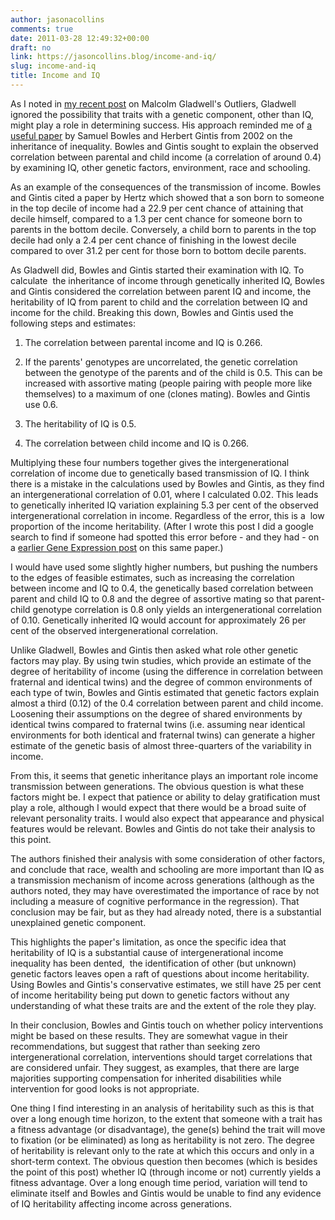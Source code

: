 ```yaml
---
author: jasonacollins
comments: true
date: 2011-03-28 12:49:32+00:00
draft: no
link: https://jasoncollins.blog/income-and-iq/
slug: income-and-iq
title: Income and IQ
---
```


As I noted in [my recent post](https://jasoncollins.blog/gladwells-outliers/) on Malcolm Gladwell's Outliers, Gladwell ignored the possibility that traits with a genetic component, other than IQ, might play a role in determining success. His approach reminded me of [a useful paper](https://doi.org/10.1257/089533002760278686) by Samuel Bowles and Herbert Gintis from 2002 on the inheritance of inequality. Bowles and Gintis sought to explain the observed correlation between parental and child income (a correlation of around 0.4) by examining IQ, other genetic factors, environment, race and schooling.

As an example of the consequences of the transmission of income. Bowles and Gintis cited a paper by Hertz which showed that a son born to someone in the top decile of income had a 22.9 per cent chance of attaining that decile himself, compared to a 1.3 per cent chance for someone born to parents in the bottom decile. Conversely, a child born to parents in the top decile had only a 2.4 per cent chance of finishing in the lowest decile compared to over 31.2 per cent for those born to bottom decile parents.

As Gladwell did, Bowles and Gintis started their examination with IQ. To calculate  the inheritance of income through genetically inherited IQ, Bowles and Gintis considered the correlation between parent IQ and income, the heritability of IQ from parent to child and the correlation between IQ and income for the child. Breaking this down, Bowles and Gintis used the following steps and estimates:

1. The correlation between parental income and IQ is 0.266.

2. If the parents' genotypes are uncorrelated, the genetic correlation between the genotype of the parents and of the child is 0.5. This can be increased with assortive mating (people pairing with people more like themselves) to a maximum of one (clones mating). Bowles and Gintis use 0.6.

3. The heritability of IQ is 0.5.

4. The correlation between child income and IQ is 0.266.

Multiplying these four numbers together gives the intergenerational correlation of income due to genetically based transmission of IQ. I think there is a mistake in the calculations used by Bowles and Gintis, as they find an intergenerational correlation of 0.01, where I calculated 0.02. This leads to genetically inherited IQ variation explaining 5.3 per cent of the observed intergenerational correlation in income. Regardless of the error, this is a  low proportion of the income heritability. (After I wrote this post I did a google search to find if someone had spotted this error before - and they had - on a [earlier Gene Expression post](http://www.gnxp.com/blog/2008/07/inheritance-of-inequality-big-insight.php) on this same paper.)

I would have used some slightly higher numbers, but pushing the numbers to the edges of feasible estimates, such as increasing the correlation between income and IQ to 0.4, the genetically based correlation between parent and child IQ to 0.8 and the degree of assortive mating so that parent-child genotype correlation is 0.8 only yields an intergenerational correlation of 0.10. Genetically inherited IQ would account for approximately 26 per cent of the observed intergenerational correlation.

Unlike Gladwell, Bowles and Gintis then asked what role other genetic factors may play. By using twin studies, which provide an estimate of the degree of heritability of income (using the difference in correlation between fraternal and identical twins) and the degree of common environments of each type of twin, Bowles and Gintis estimated that genetic factors explain almost a third (0.12) of the 0.4 correlation between parent and child income. Loosening their assumptions on the degree of shared environments by identical twins compared to fraternal twins (i.e. assuming near identical environments for both identical and fraternal twins) can generate a higher estimate of the genetic basis of almost three-quarters of the variability in income.

From this, it seems that genetic inheritance plays an important role income transmission between generations. The obvious question is what these factors might be. I expect that patience or ability to delay gratification must play a role, although I would expect that there would be a broad suite of relevant personality traits. I would also expect that appearance and physical features would be relevant. Bowles and Gintis do not take their analysis to this point.

The authors finished their analysis with some consideration of other factors, and conclude that race, wealth and schooling are more important than IQ as a transmission mechanism of income across generations (although as the authors noted, they may have overestimated the importance of race by not including a measure of cognitive performance in the regression). That conclusion may be fair, but as they had already noted, there is a substantial unexplained genetic component.

This highlights the paper's limitation, as once the specific idea that heritability of IQ is a substantial cause of intergenerational income inequality has been dented,  the identification of other (but unknown) genetic factors leaves open a raft of questions about income heritability. Using Bowles and Gintis's conservative estimates, we still have 25 per cent of income heritability being put down to genetic factors without any understanding of what these traits are and the extent of the role they play.

In their conclusion, Bowles and Gintis touch on whether policy interventions might be based on these results. They are somewhat vague in their recommendations, but suggest that rather than seeking zero intergenerational correlation, interventions should target correlations that are considered unfair. They suggest, as examples, that there are large majorities supporting compensation for inherited disabilities while intervention for good looks is not appropriate.

One thing I find interesting in an analysis of heritability such as this is that over a long enough time horizon, to the extent that someone with a trait has a fitness advantage (or disadvantage), the gene(s) behind the trait will move to fixation (or be eliminated) as long as heritability is not zero. The degree of heritability is relevant only to the rate at which this occurs and only in a short-term context. The obvious question then becomes (which is besides the point of this post) whether IQ (through income or not) currently yields a fitness advantage. Over a long enough time period, variation will tend to eliminate itself and Bowles and Gintis would be unable to find any evidence of IQ heritability affecting income across generations.
